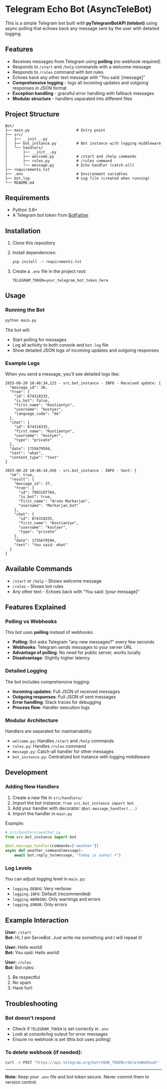 # Telegram Echo Bot (AsyncTeleBot)

This is a simple Telegram bot built with **pyTelegramBotAPI (telebot)** using async polling that echoes back any message sent by the user with detailed logging.

## Features

* Receives messages from Telegram using **polling** (no webhook required)
* Responds to `/start` and `/help` commands with a welcome message
* Responds to `/rules` command with bot rules
* Echoes back any other text message with "You said: [message]"
* **Comprehensive logging** - logs all incoming updates and outgoing responses in JSON format
* **Exception handling** - graceful error handling with fallback messages
* **Modular structure** - handlers separated into different files

## Project Structure

```
Bot/
├── main.py                     # Entry point
├── src/
│   ├── __init__.py
│   ├── bot_instance.py         # Bot instance with logging middleware
│   └── handlers/
│       ├── __init__.py
│       ├── welcome.py          # /start and /help commands
│       ├── rules.py            # /rules command
│       └── message.py          # Echo handler (catch-all)
├── requirements.txt
├── .env                        # Environment variables
├── bot.log                     # Log file (created when running)
└── README.md
```

## Requirements

* Python 3.8+
* A Telegram bot token from [BotFather](https://t.me/BotFather)

## Installation

1. Clone this repository
2. Install dependencies:
   ```bash
   pip install -r requirements.txt
   ```

3. Create a `.env` file in the project root:
   ```env
   TELEGRAM_TOKEN=your_telegram_bot_token_here
   ```

## Usage

### Running the Bot

```bash
python main.py
```

The bot will:
- Start polling for messages
- Log all activity to both console and `bot.log` file
- Show detailed JSON logs of incoming updates and outgoing responses

### Example Logs

When you send a message, you'll see detailed logs like:

```
2025-08-20 10:46:34,123 - src.bot_instance - INFO - Received update: {
  "message_id": 36,
  "from": {
    "id": 674318335,
    "is_bot": false,
    "first_name": "Kostiantyn",
    "username": "kostyer",
    "language_code": "de"
  },
  "chat": {
    "id": 674318335,
    "first_name": "Kostiantyn",
    "username": "kostyer",
    "type": "private"
  },
  "date": 1755679594,
  "text": "what",
  "content_type": "text"
}

2025-08-20 10:46:34,456 - src.bot_instance - INFO - Sent: {
  "ok": true,
  "result": {
    "message_id": 37,
    "from": {
      "id": 7903107764,
      "is_bot": true,
      "first_name": "Arsen Markarjan",
      "username": "Markarjan_bot"
    },
    "chat": {
      "id": 674318335,
      "first_name": "Kostiantyn",
      "username": "kostyer",
      "type": "private"
    },
    "date": 1755679594,
    "text": "You said: what"
  }
}
```

## Available Commands

* `/start` or `/help` - Shows welcome message
* `/rules` - Shows bot rules
* Any other text - Echoes back with "You said: [your message]"

## Features Explained

### Polling vs Webhooks

This bot uses **polling** instead of webhooks:
- **Polling**: Bot asks Telegram "any new messages?" every few seconds
- **Webhooks**: Telegram sends messages to your server URL
- **Advantage of polling**: No need for public server, works locally
- **Disadvantage**: Slightly higher latency

### Detailed Logging

The bot includes comprehensive logging:
- **Incoming updates**: Full JSON of received messages
- **Outgoing responses**: Full JSON of sent messages  
- **Error handling**: Stack traces for debugging
- **Process flow**: Handler execution logs

### Modular Architecture

Handlers are separated for maintainability:
- `welcome.py`: Handles `/start` and `/help` commands
- `rules.py`: Handles `/rules` command
- `message.py`: Catch-all handler for other messages
- `bot_instance.py`: Centralized bot instance with logging middleware

## Development

### Adding New Handlers

1. Create a new file in `src/handlers/`
2. Import the bot instance: `from src.bot_instance import bot`
3. Add your handler with decorator: `@bot.message_handler(...)`
4. Import the handler in `main.py`

Example:
```python
# src/handlers/weather.py
from src.bot_instance import bot

@bot.message_handler(commands=['weather'])
async def weather_command(message):
    await bot.reply_to(message, "Today is sunny! ☀️")
```

### Log Levels

You can adjust logging level in `main.py`:
- `logging.DEBUG`: Very verbose
- `logging.INFO`: Default (recommended)
- `logging.WARNING`: Only warnings and errors
- `logging.ERROR`: Only errors

## Example Interaction

**User:** `/start`  
**Bot:** Hi, I am ServeBot. Just write me something and I will repeat it!

**User:** Hello world!  
**Bot:** You said: Hello world!

**User:** `/rules`  
**Bot:** Bot rules:
1. Be respectful
2. No spam  
3. Have fun!

## Troubleshooting

### Bot doesn't respond
- Check if `TELEGRAM_TOKEN` is set correctly in `.env`
- Look at console/log output for error messages
- Ensure no webhook is set (this bot uses polling)

### To delete webhook (if needed):
```bash
curl -X POST "https://api.telegram.org/bot<YOUR_TOKEN>/deleteWebhook"
```

---

**Note:** Keep your `.env` file and bot token secure. Never commit them to version control.
